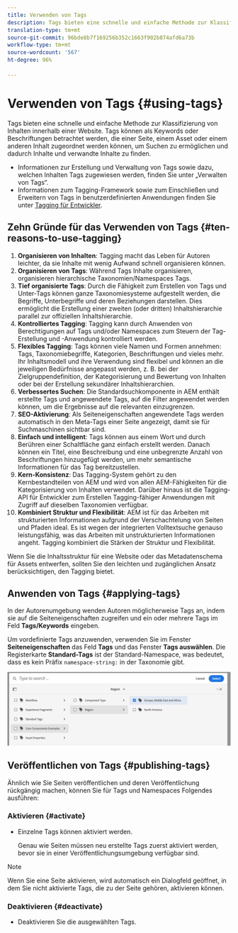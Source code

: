 ```yaml
---
title: Verwenden von Tags
description: Tags bieten eine schnelle und einfache Methode zur Klassifizierung von Inhalten innerhalb einer Website.
translation-type: tm+mt
source-git-commit: 96bde8b7f169256b352c1663f902b874afd6a73b
workflow-type: tm+mt
source-wordcount: '567'
ht-degree: 96%

---
```



# Verwenden von Tags {#using-tags}

Tags bieten eine schnelle und einfache Methode zur Klassifizierung von Inhalten innerhalb einer Website. Tags können als Keywords oder Beschriftungen betrachtet werden, die einer Seite, einem Asset oder einem anderen Inhalt zugeordnet werden können, um Suchen zu ermöglichen und dadurch Inhalte und verwandte Inhalte zu finden.

* Informationen zur Erstellung und Verwaltung von Tags sowie dazu, welchen Inhalten Tags zugewiesen werden, finden Sie unter „Verwalten von Tags“. <!-- See [Administering Tags](/help/sites-administering/tags.md) for information about creating and managing tags, as well as to which content tags have been applied.-->
* Informationen zum Tagging-Framework sowie zum Einschließen und Erweitern von Tags in benutzerdefinierten Anwendungen finden Sie unter [Tagging für Entwickler](/help/implementing/developing/introduction/tagging-framework.md).

## Zehn Gründe für das Verwenden von Tags {#ten-reasons-to-use-tagging}

1. **Organisieren von Inhalten**: Tagging macht das Leben für Autoren leichter, da sie Inhalte mit wenig Aufwand schnell organisieren können.
1. **Organisieren von Tags**: Während Tags Inhalte organisieren, organisieren hierarchische Taxonomien/Namespaces Tags.
1. **Tief organisierte Tags**: Durch die Fähigkeit zum Erstellen von Tags und Unter-Tags können ganze Taxonomiesysteme aufgestellt werden, die Begriffe, Unterbegriffe und deren Beziehungen darstellen. Dies ermöglicht die Erstellung einer zweiten (oder dritten) Inhaltshierarchie parallel zur offiziellen Inhaltshierarchie.
1. **Kontrolliertes Tagging**: Tagging kann durch Anwenden von Berechtigungen auf Tags und/oder Namespaces zum Steuern der Tag-Erstellung und -Anwendung kontrolliert werden.
1. **Flexibles Tagging**: Tags können viele Namen und Formen annehmen: Tags, Taxonomiebegriffe, Kategorien, Beschriftungen und vieles mehr. Ihr Inhaltsmodell und ihre Verwendung sind flexibel und können an die jeweiligen Bedürfnisse angepasst werden, z. B. bei der Zielgruppendefinition, der Kategorisierung und Bewertung von Inhalten oder bei der Erstellung sekundärer Inhaltshierarchien.
1. **Verbessertes Suchen**: Die Standardsuchkomponente in AEM enthält erstellte Tags und angewendete Tags, auf die Filter angewendet werden können, um die Ergebnisse auf die relevanten einzugrenzen.
1. **SEO-Aktivierung**: Als Seiteneigenschaften angewendete Tags werden automatisch in den Meta-Tags einer Seite angezeigt, damit sie für Suchmaschinen sichtbar sind.
1. **Einfach und intelligent**: Tags können aus einem Wort und durch Berühren einer Schaltfläche ganz einfach erstellt werden. Danach können ein Titel, eine Beschreibung und eine unbegrenzte Anzahl von Beschriftungen hinzugefügt werden, um mehr semantische Informationen für das Tag bereitzustellen.
1. **Kern-Konsistenz**: Das Tagging-System gehört zu den Kernbestandteilen von AEM und wird von allen AEM-Fähigkeiten für die Kategorisierung von Inhalten verwendet. Darüber hinaus ist die Tagging-API für Entwickler zum Erstellen Tagging-fähiger Anwendungen mit Zugriff auf dieselben Taxonomien verfügbar.
1. **Kombiniert Struktur und Flexibilität**: AEM ist für das Arbeiten mit strukturierten Informationen aufgrund der Verschachtelung von Seiten und Pfaden ideal. Es ist wegen der integrierten Volltextsuche genauso leistungsfähig, was das Arbeiten mit unstrukturierten Informationen angeht. Tagging kombiniert die Stärken der Struktur und Flexibilität.

Wenn Sie die Inhaltsstruktur für eine Website oder das Metadatenschema für Assets entwerfen, sollten Sie den leichten und zugänglichen Ansatz berücksichtigen, den Tagging bietet.

## Anwenden von Tags   {#applying-tags}

In der Autorenumgebung wenden Autoren möglicherweise Tags an, indem sie auf die Seiteneigenschaften zugreifen und ein oder mehrere Tags im Feld **Tags/Keywords** eingeben.

Um vordefinierte Tags anzuwenden, verwenden Sie im Fenster **Seiteneigenschaften** das Feld **Tags** und das Fenster **Tags auswählen**. Die Registerkarte **Standard-Tags** ist der Standard-Namespace, was bedeutet, dass es kein Präfix `namespace-string:` in der Taxonomie gibt. <!-- To apply [pre-defined tags](/help/sites-administering/tags.md), in the **Page Properties** window use the **Tags** field and the **Select Tags** window.-->

![Mehrere Tags auswählen](/help/sites-cloud/authoring/assets/tags-select.png)

## Veröffentlichen von Tags {#publishing-tags}

Ähnlich wie Sie Seiten veröffentlichen und deren Veröffentlichung rückgängig machen, können Sie für Tags und Namespaces Folgendes ausführen:

### Aktivieren {#activate}

* Einzelne Tags können aktiviert werden.

   Genau wie Seiten müssen neu erstellte Tags zuerst aktiviert werden, bevor sie in einer Veröffentlichungsumgebung verfügbar sind.

>[!NOTE]
>
>Wenn Sie eine Seite aktivieren, wird automatisch ein Dialogfeld geöffnet, in dem Sie nicht aktivierte Tags, die zu der Seite gehören, aktivieren können.

### Deaktivieren {#deactivate}

* Deaktivieren Sie die ausgewählten Tags.
